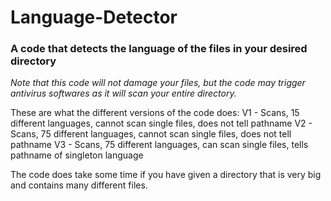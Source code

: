 # Language-Detector

### A code that detects the language of the files in your desired directory

*Note that this code will not damage your files, but the code may trigger antivirus softwares as it will scan your entire directory.*

These are what the different versions of the code does:
V1 - Scans, 15 different languages, cannot scan single files, does not tell pathname
V2 - Scans, 75 different languages, cannot scan single files, does not tell pathname
V3 - Scans, 75 different languages, can scan single files, tells pathname of singleton language

The code does take some time if you have given a directory that is very big and contains many different files. 
